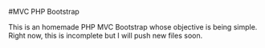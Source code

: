 #MVC PHP Bootstrap

This is an homemade PHP MVC Bootstrap whose objective is being simple. Right now, this is incomplete but I will push new files soon.